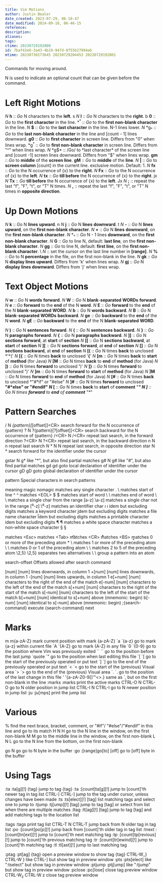 ```yaml
---
title: Vim Motions
author: Justin Bealer
date_created: 2023-07-29, 06-10-47
date_modified: 2024-09-18, 06-46-15
reference: 
description: 
aliases: 
tags: 
ctime: 20230729192800
id: 7baf42e6-3a43-4b19-947d-8f55b27994ab
mtime: 20230730173645 20230729204453 20230729192801
---
```


Commands for moving around.

N is used to indicate an optional count that can be given before the
command.

# Left Right Motions

*N* **h** :: *Go* N characters to the **left**. s *N* **l** :: *Go* N
characters to the **right**. b **0** :: *Go* to the **first character**
in the line. \*<sup>\*</sup> :: *Go* to the **first non-blank
character** in the line. *N* **\$** :: *Go* to the **last character** in
the line. N-1 lines lower. *N* \*g<sub>\*</sub> :: *Go* to the **last
non-blank character** in the line and \[count - 1\] lines downward.
**g0** :: *Go* to **first character** in screen line. Differs from "0"
when lines wrap. \*g<sup>\*</sup> :: *Go* to **first non-blank
character** in screen line. Differs from "^" when lines wrap. *N*
\*g$* :: /Go/ to *last character* of the screen line  and [count -1] screen lines downward. Differs from "$"
when lines wrap. **gm** :: *Go* to **middle** of the **screen line**.
**gM** :: *Go* to **middle** of the **line**. *N* **\|** :: *Go* to
**screen column** \[count\] in the current line. exclusive motion.
Default: 1. *N* **fx** :: *Go* to the N occurrence of {x} to the
**right**. *N* **Fx** :: *Go* to the N occurrence of {x} to the
**left**. *N* **tx** :: *Go* **till before** the N occurrence of {x} to
the **right**. jx *N* **Tx** :: *Go* **till before** the N occurrence of
{x} to the **left**. Jx *N* **;** :: repeat the last "f", "F", "t", or
"T" N times. *N* **,** :: repeat the last "f", "F", "t", or "T" N times
in **opposite direction**.

# Up Down Motions

*N* **k** :: *Go* N **lines** **upward**. n *N* **j** :: *Go* N
**lines** **downward**. t *N* **-** :: *Go* N **lines** **upward**, on
the **first non-blank character**. *N* **+** :: *Go* N **lines**
**downward**, on the **first non-blank character**. *N* \*<sub>\*</sub>
:: *Go* N - 1 lines **downward**, on the **first non-blank character**.
*N* **G** :: *Go* to line N, default: **last line**, on the **first
non-blank character**. *N* **gg** :: *Go* to line N, default: **first
line**, on the **first non-blank character**. \\ *N* :: set the cursor
on the last line number in **\[range\]**. *N* **%** :: *Go* to N
**percentage** in the file, on the first non-blank in the line. *N*
**gk** :: *Go* N **display lines upward**. Differs from 'k' when lines
wrap. *N* **gj** :: *Go* N **display lines downward**. Differs from 'j'
when lines wrap.

# Text Object Motions

*N* **w** :: *Go* N **words** **forward**. *N* **W** :: *Go* N
**blank**-**separated** **WORDs** **forward**. *N* **e** :: *Go*
**forward** to the **end** of the N **word**. *N* **E** :: *Go*
**forward** to the **end** of the N **blank**-**separated** **WORD**.
*N* **b** :: *Go* N **words** **backward**. *N* **B** :: *Go* N
**blank**-**separated** **WORDs** **backward**. *N* **ge** :: *Go*
**backward** to the **end** of the N **word**. *N* **gE** :: *Go*
**backward** to the **end** of the N **blank**-**separated** **WORD**.

*N* **)** :: *Go* N **sentences** **forward**. *N* **(** :: *Go* N
**sentences** **backward**. *N* **}** :: *Go* N **paragraphs**
**forward**. *N* **{** :: *Go* N **paragraphs** **backward**. *N*
**\]\]** :: *Go* N **sections** **forward**, at **start** of **section**
*N* **\[\[** :: *Go* N **sections** **backward**, at **start** of
**section** *N* **\]\[** :: *Go* N **sections** **forward**, at **end**
of **section** *N* **\[\]** :: *Go* N **sections** **backward**, at
**end** of **section** *N* **\[(** :: *Go* N times **back** to unclosed
\*'\*(' *N* **\[{** :: *Go* N times **back** to unclosed '**{**' *N*
**\[m** :: *Go* N times **back** to **start** of **method** (for Java)
*N* **\[M** :: *Go* N times **back** to **end** of **method** (for Java)
*N* **\])** :: *Go* N times **forward** to unclosed **'**)' *N* **\]}**
:: *Go* N times **forward** to unclosed **'**}' *N* **\]m** :: *Go* N
times **forward** to **start** of **method** (for Java) *N* **\]M** ::
*Go* N times **forward** to **end** of **method** (for Java) *N* **\[#**
:: *Go* N times **back** to unclosed \*"#\*if" or "#else" *N* **\]#** ::
*Go* N times **forward** to unclosed **"#\*else" or "#endif" *N*
**\[**** :: *Go* N times **back** to **start** of **comment** "***" *N*
**\]**** :: *Go* N times **forward** to **end** of **comment** "\**"

# Pattern Searches

/ N *{pattern}\[*\[offset\]\]\<CR\> search forward for the N occurrence
of {pattern} ? N ?{pattern}\[?\[offset\]\]\<CR\> search backward for the
N occurrence of {pattern} /\<CR\> N /\<CR\> repeat last search, in the
forward direction ?\<CR\> N ?\<CR\> repeat last search, in the backward
direction n N n repeat last search *N* \* N N repeat last search, in
opposite direction star N \* search forward for the identifier under the
cursor

gstar N g\* like "\*", but also find partial matches g# N g# like "#",
but also find partial matches gd gd goto local declaration of identifier
under the cursor gD gD goto global declaration of identifier under the
cursor

pattern Special characters in search patterns

meaning magic nomagic matches any single character . \\ matches start of
line ^ ^ matches \<EOL\> \$ \$ matches start of word \\ \\ matches end
of word \\ \\ matches a single char from the range \[a-z\] \\a-z\]
matches a single char not in the range \[<sup>a</sup>-z\]
\\<sup>a</sup>-z\] matches an identifier char ı ı idem but excluding
digits matches a keyword character į̨dem but excluding digits matches a
file name character ȋ̑dem but excluding digits matches a printable
character idem but excluding digits ¶ ¶ matches a white space character
matches a non-white space character § §

matches \<Esc\> matches \<Tab\> m͡͡atches \<CR\> m̊̊atches \<BS\> m̱̱atches 0
or more of the preceding atom \* \\ matches 1 or more of the preceding
atom \\ \\ matches 0 or 1 of the preceding atom \\ \\ matches 2 to 5 of
the preceding atom \\2,5} \\2,5} separates two alternatives \\ \\ group
a pattern into an atom $$ $$

search-offset Offsets allowed after search command

\[num\] \[num\] lines downwards, in column 1 +\[num\] \[num\] lines
downwards, in column 1 -\[num\] \[num\] lines upwards, in column 1
e\[+num\] \[num\] characters to the right of the end of the match
e\[-num\] \[num\] characters to the left of the end of the match
s\[+num\] \[num\] characters to the right of the start of the match
s\[-num\] \[num\] characters to the left of the start of the match
b\[+num\] \[num\] identical to s\[+num\] above (mnemonic: begin)
b\[-num\] \[num\] identical to s\[-num\] above (mnemonic: begin)
;{search-command} execute {search-command} next

# Marks

m m{a-zA-Z} mark current position with mark {a-zA-Z} \`a \`{a-z} go to
mark {a-z} within current file \`A \`{A-Z} go to mark {A-Z} in any file
\`0 \`{0-9} go to the position where Vim was previously exited \`\` \`\`
go to the position before the last jump \`quote \`" go to the position
when last editing this file \`\[ \`\[ go to the start of the previously
operated or put text \`\] \`\] go to the end of the previously operated
or put text \`\< \`\< go to the start of the (previous) Visual area \`\>
\`\> go to the end of the (previous) Visual area \`. \`. go to the
position of the last change in this file ' '{a-zA-Z0-9\[\]'"\<\>.} same
as \`, but on the first non-blank in the line :marks :marks print the
active marks CTRL-O N CTRL-O go to N older position in jump list CTRL-I
N CTRL-I go to N newer position in jump list :ju :ju\[mps\] print the
jump list

# Various

% find the next brace, bracket, comment, or "#if"/ "#else"/"#endif" in
this line and go to its match H N H go to the N line in the window, on
the first non-blank M M go to the middle line in the window, on the
first non-blank L N L go to the N line from the bottom, on the first
non-blank

go N go go to N byte in the buffer :go :\[range\]go\[to\] \[off\] go to
\[off\] byte in the buffer

# Using Tags

:ta :ta\[g\]\[!\] {tag} jump to tag {tag} :ta :\[count\]ta\[g\]\[!\]
jump to \[count\]'th newer tag in tag list CTRL-\] CTRL-\] jump to the
tag under cursor, unless changes have been made :ts :ts\[elect\]\[!\]
\[tag\] list matching tags and select one to jump to :tjump
:tj\[ump\]\[!\] \[tag\] jump to tag \[tag\] or select from list when
there are multiple matches :ltag :lt\[ag\]\[!\] \[tag\] jump to tag
\[tag\] and add matching tags to the location list

:tags :tags print tag list CTRL-T N CTRL-T jump back from N older tag in
tag list :po :\[count\]po\[p\]\[!\] jump back from \[count\]'th older
tag in tag list :tnext :\[count\]tn\[ext\]\[!\] jump to \[count\]'th
next matching tag :tp :\[count\]tp\[revious\]\[!\] jump to \[count\]'th
previous matching tag :tr :\[count\]tr\[ewind\]\[!\] jump to
\[count\]'th matching tag :tl :tl\[ast\]\[!\] jump to last matching tag

:ptag :pt\[ag\] {tag} open a preview window to show tag {tag} CTRL-W\_}
CTRL-W } like CTRL-\] but show tag in preview window :pts :pts\[elect\]
like ":tselect" but show tag in preview window :ptjump :ptj\[ump\] like
":tjump" but show tag in preview window :pclose :pc\[lose\] close tag
preview window CTRL-W<sub>z</sub> CTRL-W z close tag preview window
